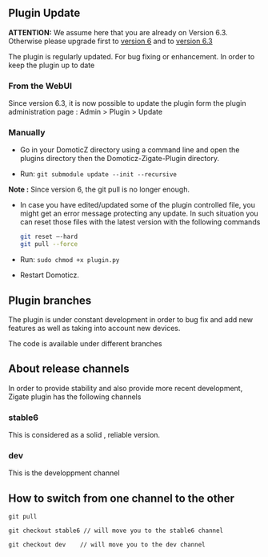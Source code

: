 ## Plugin Update

__ATTENTION:__ We assume here that you are already on Version 6.3. Otherwise please upgrade first to [version 6](Plugin_Version-6.md) and to [version 6.3](Release_6.3.md)

The plugin is regularly updated. For bug fixing or enhancement. In order to keep the plugin up to date


### From the WebUI

Since version 6.3, it is now possible to update the plugin form the plugin administration page : Admin > Plugin > Update


### Manually

* Go in your DomoticZ directory using a command line and open the plugins directory then the Domoticz-Zigate-Plugin directory.

* Run: `git submodule update --init --recursive`

__Note :__ Since version 6, the git pull is no longer enough.

* In case you have edited/updated some of the plugin controlled file, you might get an error message protecting any update. In such situation you can reset those files with the latest version with the following commands

  ```bash
  git reset –-hard
  git pull --force
  ```

* Run: `sudo chmod +x plugin.py`
* Restart Domoticz.


## Plugin branches

The plugin is under constant development in order to bug fix and add new features as well as taking into account new devices.

The code is available under different branches

## About release channels

In order to provide stability and also provide more recent development, Zigate plugin has the following channels

### stable6

This is considered as a solid , reliable version.

### dev

This is the developpment channel

## How to switch from one channel to the other

`git pull`

`git checkout stable6 // will move you to the stable6 channel`

`git checkout dev    // will move you to the dev channel`
